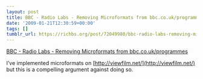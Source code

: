 ```yaml
---
layout: post
title: BBC - Radio Labs - Removing Microformats from bbc.co.uk/programmes
date: '2009-01-21T12:30:59+00:00'
tags: []
tumblr_url: https://richbs.org/post/72049980/bbc-radio-labs-removing-microformats-from
---
```

[BBC - Radio Labs - Removing Microformats from bbc.co.uk/programmes](http://www.bbc.co.uk/blogs/radiolabs/2008/06/removing_microformats_from_bbc.shtml)  

I’ve implemented microformats on [http://viewfilm.net/](http://viewfilm.net/) but this is a compelling argument against doing so.

